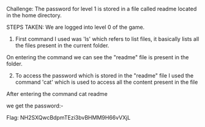 Challenge: The password for level 1 is stored in a file called readme located in the home directory.

STEPS TAKEN: We are logged into level 0 of the game.

1. First command I used was 'ls' which refers to list files, it basically lists all the files present in the current folder.

On entering the command we can see the "readme" file is present in the folder.

2. To access the password which is stored in the "readme" file I used the command 'cat' which is used to access all the content present in the file

After entering the command
cat readme

we get the password:-

Flag: NH2SXQwcBdpmTEzi3bvBHMM9H66vVXjL
